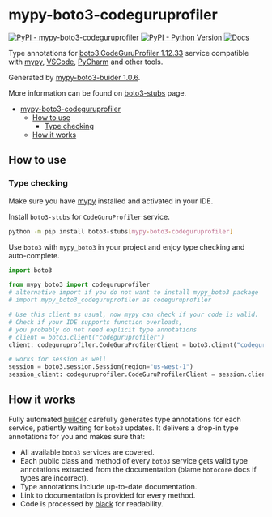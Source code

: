 # mypy-boto3-codeguruprofiler

[![PyPI - mypy-boto3-codeguruprofiler](https://img.shields.io/pypi/v/mypy-boto3-codeguruprofiler.svg?color=blue)](https://pypi.org/project/mypy-boto3-codeguruprofiler)
[![PyPI - Python Version](https://img.shields.io/pypi/pyversions/mypy-boto3-codeguruprofiler.svg?color=blue)](https://pypi.org/project/mypy-boto3-codeguruprofiler)
[![Docs](https://img.shields.io/readthedocs/mypy-boto3-builder.svg?color=blue)](https://mypy-boto3-builder.readthedocs.io/)

Type annotations for
[boto3.CodeGuruProfiler 1.12.33](https://boto3.amazonaws.com/v1/documentation/api/1.12.33/reference/services/codeguruprofiler.html#CodeGuruProfiler) service
compatible with [mypy](https://github.com/python/mypy), [VSCode](https://code.visualstudio.com/),
[PyCharm](https://www.jetbrains.com/pycharm/) and other tools.

Generated by [mypy-boto3-buider 1.0.6](https://github.com/vemel/mypy_boto3_builder).

More information can be found on [boto3-stubs](https://pypi.org/project/boto3-stubs/) page.

- [mypy-boto3-codeguruprofiler](#mypy-boto3-codeguruprofiler)
  - [How to use](#how-to-use)
    - [Type checking](#type-checking)
  - [How it works](#how-it-works)

## How to use

### Type checking

Make sure you have [mypy](https://github.com/python/mypy) installed and activated in your IDE.

Install `boto3-stubs` for `CodeGuruProfiler` service.

```bash
python -m pip install boto3-stubs[mypy-boto3-codeguruprofiler]
```

Use `boto3` with `mypy_boto3` in your project and enjoy type checking and auto-complete.

```python
import boto3

from mypy_boto3 import codeguruprofiler
# alternative import if you do not want to install mypy_boto3 package
# import mypy_boto3_codeguruprofiler as codeguruprofiler

# Use this client as usual, now mypy can check if your code is valid.
# Check if your IDE supports function overloads,
# you probably do not need explicit type annotations
# client = boto3.client("codeguruprofiler")
client: codeguruprofiler.CodeGuruProfilerClient = boto3.client("codeguruprofiler")

# works for session as well
session = boto3.session.Session(region="us-west-1")
session_client: codeguruprofiler.CodeGuruProfilerClient = session.client("codeguruprofiler")

```

## How it works

Fully automated [builder](https://github.com/vemel/mypy_boto3_builder) carefully generates
type annotations for each service, patiently waiting for `boto3` updates. It delivers
a drop-in type annotations for you and makes sure that:

- All available `boto3` services are covered.
- Each public class and method of every `boto3` service gets valid type annotations
  extracted from the documentation (blame `botocore` docs if types are incorrect).
- Type annotations include up-to-date documentation.
- Link to documentation is provided for every method.
- Code is processed by [black](https://github.com/psf/black) for readability.